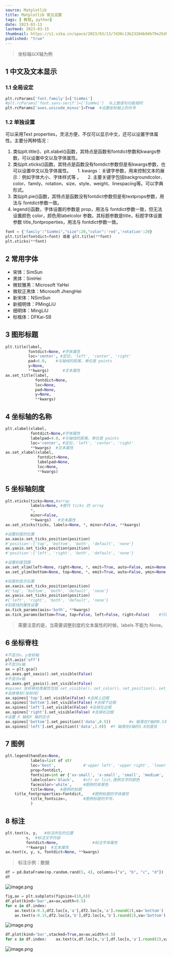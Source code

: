 ```yaml
---
source: Matplotlib
title: Matplotlib 常见设置
tags: [ 教程, python]
date: 2023-03-13
lastmod: 2023-03-15
thumbnail: https://s1.vika.cn/space/2023/03/13/7d30c13b23104b94b79e25d9b22f21a7?attname=20230313060628.png
published: "true"
---
```

 
>坐标轴以X轴为例  

## 1 中文及文本显示  

### 1.1 全局设定  

```python
plt.rcParams['font.family']=['SimHei']
#plt.rcParams['font.sans-serif']=['SimHei']  与上面语句功能相同
plt.rcParams['axes.unicode_minus']=True  #设置坐标轴上的负号
```

### 1.2 单独设置  

可以采用Text properties，灵活方便，不仅可以显示中文，还可以设置字体属性。主要分两种情况：  
1. 类似plt.title()、plt.xlabel()函数，其特点是函数有fontdict参数和kwargs参数，可以设置中文以及字体属性。
2. 类似plt.xticks()函数，其特点是函数没有fontdict参数但是有kwargs参数，也可以设置中文以及字体属性。
    1. kwargs：关键字参数，用来控制文本的展示：例如字体大小、字体样式等 。
    2. 主要关键字包括backgroundcolor、color、family、rotation、size、style、weight、linespacing等。可以字典形式。
3. 类似plt.pie()函数，其特点是函数没有fontdict参数但是有textprops参数，用法与 fontdict参数一致。
4. legend()函数，字体设置的参数是 prop，用法与 fontdict参数一致，但无法设置颜色 color，颜色用labelcolor 参数。其标题参数是title，标题字体设置参数 title_fontproperties，用法与 fontdict参数一致。

```python
font = {'family':"SimHei","size":20,"color":'red','rotation':20}
plt.title(fontdict=font) 或者 plt.title(**font)
plt.xticks(**font)
```

## 2 常用字体 
- 宋体：SimSun
- 黑体：SimHei
- 微软雅黑：Microsoft YaHei
- 微软正黑体：Microsoft JhengHei
- 新宋体：NSimSun
- 新细明体：PMingLiU
- 细明体：MingLiU
- 标楷体：DFKai-SB  

## 3 图形标题  

```python
plt.title(label,
          fontdict=None, #字体属性
          loc='center', #定位，'left', 'center', 'right'
          pad=6.0,    #与轴线的距离，单位是 points
          y=None,
          **kwargs)      #文本属性
ax.set_title(label,
             fontdict=None,
             loc=None,
             pad=None,
             y=None,
             **kwargs)
```

## 4 坐标轴的名称  

```python
plt.xlabel(xlabel,
           fontdict=None,#字体属性
           labelpad=4.0, #与轴线的距离，单位是 points 
           loc='center', #定位，'left', 'center', 'right'
           **kwargs)  #文本属性
ax.set_xlabel(xlabel,
              fontdict=None,
              labelpad=None,
              loc=None,
              **kwargs)
```

## 5 坐标轴刻度  

```python
plt.xticks(ticks=None,#array
           labels=None, #替代 ticks 的 array
           *,
           minor=False,
           **kwargs)   #文本属性           
ax.set_xticks(ticks, labels=None, *, minor=False, **kwargs)

#设置刻度的位置
ax.xaxis.set_ticks_position(position)        
#'position':{'top', 'bottom', 'both', 'default', 'none'}
ax.yaxis.set_ticks_position(position)        
#'position':{'left', 'right', 'both', 'default', 'none'}  

#设置刻度范围
ax.set_xlim(left=None, right=None, *, emit=True, auto=False, xmin=None, xmax=None)
ax.set_ylim(bottom=None, top=None, *, emit=True, auto=False, ymin=None, ymax=None)  

#刻度的显示位置
ax.xaxis.set_ticks_position(position)      
#{'top', 'bottom', 'both', 'default', 'none'}
ax.yaxis.set_ticks_position(position)      
#{'left', 'right', 'both', 'default', 'none'} 
#刻度线的属性设置
ax.tick_params(axis='both', **kwargs)
ax.tick_params(bottom=True, top=False, left=False, right=False)    #只显示X轴的刻度线
```

>需要注意的是，当需要调整刻度的文本属性的时候，labels 不能为 None。  

## 6 坐标脊柱  

```python
#不显示x、y坐标轴
plt.axis('off')
#不显示x轴
ax = plt.gca()
ax.axes.get_xaxis().set_visible(False)
#不显示x轴
ax.axes.get_yaxis().set_visible(False)  
#spines 坐标脊柱类属性包括 set_visible()、set_color()、set_position()、set_linewidth()、set_linestyle()
#去掉脊柱(坐标线)
ax.spines['top'].set_visible(False) #去掉上边框
ax.spines['bottom'].set_visible(False) #去掉下边框
ax.spines['left'].set_visible(False) #去掉左边框
ax.spines['right'].set_visible(False) #去掉右边框  
#设置 X 轴和Y 轴的交点
ax.spines['bottom'].set_position(('data',0.5))        #x 轴落在Y轴的0.5刻度处
ax.spines['left'].set_position(('data',1.0))  #Y 轴落在X轴的1.0刻度处
```

## 7 图例  

```python
plt.legend(handles=None,
           labels=list of str
           loc='best',            #'upper left', 'upper right', 'lower left', 'lower right','upper center', 'lower center', 'center left', 'center right','center','best'
           prop=fontdict,
           fontsize=int or {'xx-small', 'x-small', 'small', 'medium', 'large', 'x-large', 'xx-large'},
           labelcolor='black',    #str or list,图例文字的颜色
           facecolor='white',     #图例的背景色
           title=None,  #图例的标题
    title_fontproperties=fontdict,    #图例标题的字体属性
           title_fontsize=,       #图例标题的字号，
           )
```

## 8 标注  

```python
plt.text(x, y,   #标注所在的位置
         s,  #标注文字内容
         fontdict=None,               #标注字体属性
         **kwargs)  #文本属性
ax.text(x, y, s, fontdict=None, **kwargs)
```

>标注示例：数据  

```python
df = pd.DataFrame(np.random.rand(5, 4), columns=["a", "b", "c", "d"])
df
```

  ![image.png](https://s1.vika.cn/space/2023/03/13/dcdcfddd4b814271a4a80c2854919e98)
  

```python
fig,ax = plt.subplots(figsize=(10,6))
df.plot(kind='bar',ax=ax,width=0.5)
for x in df.index:
    ax.text(x-0.3,df2.loc[x,'a'],df2.loc[x,'a'].round(2),va='bottom')
    ax.text(x-0.15,df2.loc[x,'b'],df2.loc[x,'b'].round(2),va='bottom')    ax.text(x,df2.loc[x,'c'],df2.loc[x,'c'].round(2),va='bottom')    ax.text(x+0.15,df2.loc[x,'d'],df2.loc[x,'d'].round(2),va='bottom')
```

  ![image.png](https://s1.vika.cn/space/2023/03/13/e4efce5427c84bb0bf559b8412f5ab62)


```python
df.plot(kind='bar',stacked=True,ax=ax,width=0.5)
for x in df.index:    ax.text(x,df.loc[x,'a'],df.loc[x,'a'].round(2),va='bottom',ha='center')    ax.text(x,df.loc[x,'a']+df.loc[x,'b'],(df.loc[x,'a']+df.loc[x,'b']).round(2),va='bottom',ha='center')    ax.text(x,df.loc[x,'a']+df.loc[x,'b']+df.loc[x,'c'],(df.loc[x,'a']+df.loc[x,'b']+df.loc[x,'c']).round(2),va='bottom',ha='center')    ax.text(x,df.loc[x,'a']+df.loc[x,'b']+df.loc[x,'c']+df.loc[x,'d'],(df.loc[x,'a']+df.loc[x,'b']+df.loc[x,'c']+df.loc[x,'d']).round(2),va='bottom',ha='center')
```

![image.png](https://s1.vika.cn/space/2023/03/13/3882fc170542454b9b459248e06de0ca)
